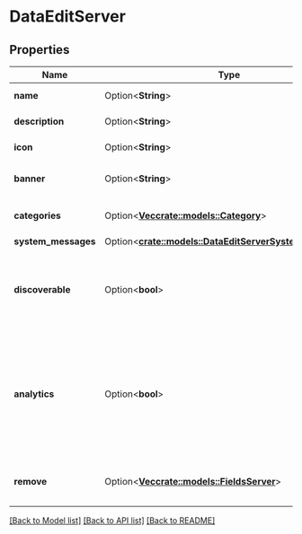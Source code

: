 # DataEditServer

## Properties

Name | Type | Description | Notes
------------ | ------------- | ------------- | -------------
**name** | Option<**String**> | Server name | [optional]
**description** | Option<**String**> | Server description | [optional]
**icon** | Option<**String**> | Attachment Id for icon | [optional]
**banner** | Option<**String**> | Attachment Id for banner | [optional]
**categories** | Option<[**Vec<crate::models::Category>**](Category.md)> | Category structure for server | [optional]
**system_messages** | Option<[**crate::models::DataEditServerSystemMessages**](DataEditServer_system_messages.md)> |  | [optional]
**discoverable** | Option<**bool**> | Whether this server is public and should show up on [Revolt Discover](https://rvlt.gg) | [optional]
**analytics** | Option<**bool**> | Whether analytics should be collected for this server  Must be enabled in order to show up on [Revolt Discover](https://rvlt.gg). | [optional]
**remove** | Option<[**Vec<crate::models::FieldsServer>**](FieldsServer.md)> | Fields to remove from server object | [optional]

[[Back to Model list]](../README.md#documentation-for-models) [[Back to API list]](../README.md#documentation-for-api-endpoints) [[Back to README]](../README.md)



